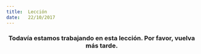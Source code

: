 ```yaml
---
title:  Lección
date:   22/10/2017
---
```


### <center>Todavía estamos trabajando en esta lección. Por favor, vuelva más tarde.</center>